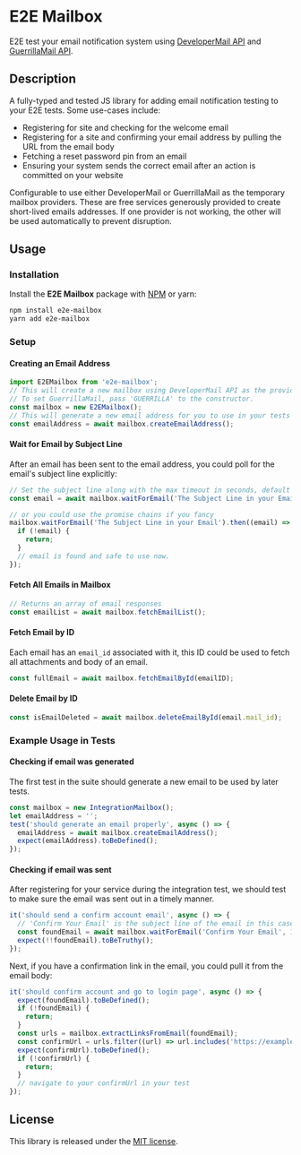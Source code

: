 # E2E Mailbox

E2E test your email notification system using [DeveloperMail API](https://www.developermail.com/) and [GuerrillaMail API](https://www.guerrillamail.com/).

## Description

A fully-typed and tested JS library for adding email notification testing to your E2E tests. Some use-cases include:

- Registering for site and checking for the welcome email
- Registering for a site and confirming your email address by pulling the URL from the email body
- Fetching a reset password pin from an email
- Ensuring your system sends the correct email after an action is committed on your website

Configurable to use either DeveloperMail or GuerrillaMail as the temporary mailbox providers. These are free services generously provided to create short-lived emails addresses. If one provider is not working, the other will be used automatically to prevent disruption.

## Usage

### Installation

Install the **E2E Mailbox** package with [NPM](https://www.npmjs.com/package/e2e-mailbox) or yarn:

```sh
npm install e2e-mailbox
yarn add e2e-mailbox
```

### Setup

#### Creating an Email Address

```js
import E2EMailbox from 'e2e-mailbox';
// This will create a new mailbox using DeveloperMail API as the provider.
// To set GuerrillaMail, pass 'GUERRILLA' to the constructor.
const mailbox = new E2EMailbox();
// This will generate a new email address for you to use in your tests
const emailAddress = await mailbox.createEmailAddress();
```

#### Wait for Email by Subject Line

After an email has been sent to the email address, you could poll for the email's subject line explicitly:

```js
// Set the subject line along with the max timeout in seconds, default is 60 seconds.
const email = await mailbox.waitForEmail('The Subject Line in your Email', 60);

// or you could use the promise chains if you fancy
mailbox.waitForEmail('The Subject Line in your Email').then((email) => {
  if (!email) {
    return;
  }
  // email is found and safe to use now.
});
```

#### Fetch All Emails in Mailbox

```js
// Returns an array of email responses
const emailList = await mailbox.fetchEmailList();
```

#### Fetch Email by ID

Each email has an `email_id` associated with it, this ID could be used to fetch all attachments and body of an email.

```js
const fullEmail = await mailbox.fetchEmailById(emailID);
```

#### Delete Email by ID

```js
const isEmailDeleted = await mailbox.deleteEmailById(email.mail_id);
```

### Example Usage in Tests

#### Checking if email was generated

The first test in the suite should generate a new email to be used by later tests.

```js
const mailbox = new IntegrationMailbox();
let emailAddress = '';
test('should generate an email properly', async () => {
  emailAddress = await mailbox.createEmailAddress();
  expect(emailAddress).toBeDefined();
});
```

#### Checking if email was sent

After registering for your service during the integration test, we should test to make sure the email was sent out in a timely manner.

```js
it('should send a confirm account email', async () => {
  // 'Confirm Your Email' is the subject line of the email in this case
  const foundEmail = await mailbox.waitForEmail('Confirm Your Email', 100);
  expect(!!foundEmail).toBeTruthy();
});
```

Next, if you have a confirmation link in the email, you could pull it from the email body:

```js
it('should confirm account and go to login page', async () => {
  expect(foundEmail).toBeDefined();
  if (!foundEmail) {
    return;
  }
  const urls = mailbox.extractLinksFromEmail(foundEmail);
  const confirmUrl = urls.filter((url) => url.includes('https://example.com/your_confirm_url'))[0];
  expect(confirmUrl).toBeDefined();
  if (!confirmUrl) {
    return;
  }
  // navigate to your confirmUrl in your test
});
```

## License

This library is released under the
[MIT license](https://opensource.org/licenses/MIT).
